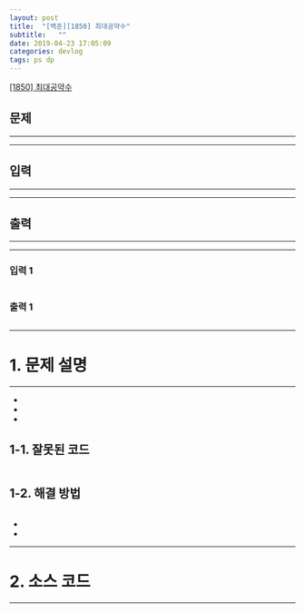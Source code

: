 ```yaml
---
layout: post
title:  "[백준][1850] 최대공약수"
subtitle:   ""
date: 2019-04-23 17:05:09
categories: devlog
tags: ps dp
---
```


[[1850] 최대공약수](https://boj.kr/1850)  


## 문제

- - -





- - -


## 입력


- - -





- - -


## 출력

- - -





- - -


### 입력 1

```

```

### 출력 1

```

```

* * *








# 1. 문제 설명

- - -


- 

- 

- 

## 1-1. 잘못된 코드

```cpp

```
  
  


## 1-2. 해결 방법
```cpp

```

- 


- 



- - -








# 2. 소스 코드


- - -


```cpp


```